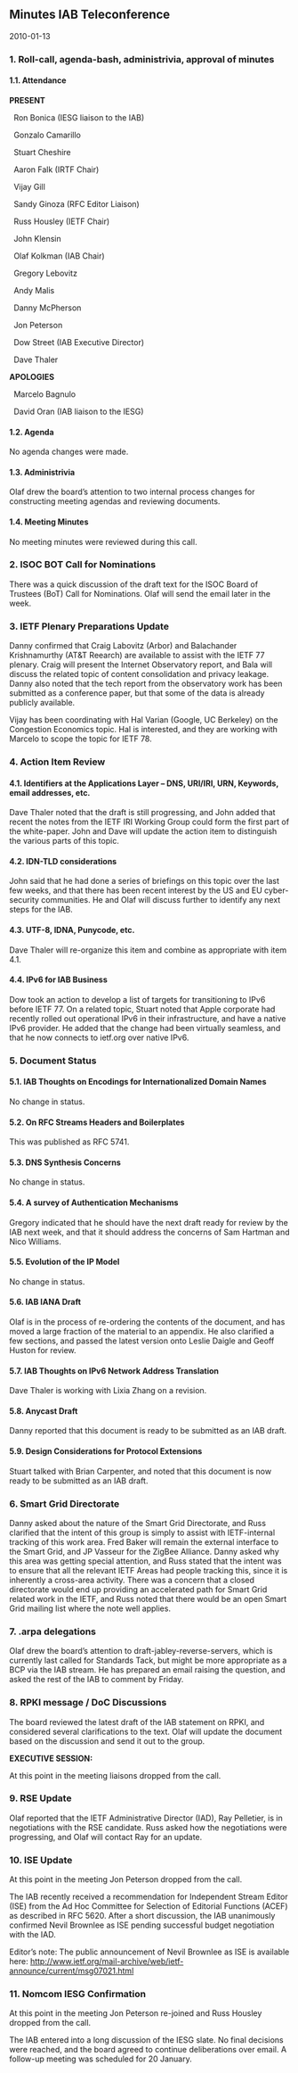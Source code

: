 
Minutes IAB Teleconference
--------------------------


2010-01-13


### 1. Roll-call, agenda-bash, administrivia, approval of minutes


#### 1.1. Attendance


**PRESENT**  

  Ron Bonica (IESG liaison to the IAB)  

  Gonzalo Camarillo  

  Stuart Cheshire  

  Aaron Falk (IRTF Chair)  

  Vijay Gill  

  Sandy Ginoza (RFC Editor Liaison)  

  Russ Housley (IETF Chair)  

  John Klensin  

  Olaf Kolkman (IAB Chair)  

  Gregory Lebovitz  

  Andy Malis  

  Danny McPherson  

  Jon Peterson  

  Dow Street (IAB Executive Director)  

  Dave Thaler  

**APOLOGIES**  

  Marcelo Bagnulo  

  David Oran (IAB liaison to the IESG)


#### 1.2. Agenda


No agenda changes were made.


#### 1.3. Administrivia


Olaf drew the board’s attention to two internal process changes for constructing meeting agendas and reviewing documents.


#### 1.4. Meeting Minutes


No meeting minutes were reviewed during this call.


### 2. ISOC BOT Call for Nominations


There was a quick discussion of the draft text for the ISOC Board of Trustees (BoT) Call for Nominations. Olaf will send the email later in the week.


### 3. IETF Plenary Preparations Update


Danny confirmed that Craig Labovitz (Arbor) and Balachander Krishnamurthy (AT&T Reearch) are available to assist with the IETF 77 plenary. Craig will present the Internet Observatory report, and Bala will discuss the related topic of content consolidation and privacy leakage. Danny also noted that the tech report from the observatory work has been submitted as a conference paper, but that some of the data is already publicly available.


Vijay has been coordinating with Hal Varian (Google, UC Berkeley) on the Congestion Economics topic. Hal is interested, and they are working with Marcelo to scope the topic for IETF 78.


### 4. Action Item Review


#### 4.1. Identifiers at the Applications Layer – DNS, URI/IRI, URN, Keywords, email addresses, etc.


Dave Thaler noted that the draft is still progressing, and John added that recent the notes from the IETF IRI Working Group could form the first part of the white-paper. John and Dave will update the action item to distinguish the various parts of this topic.


#### 4.2. IDN-TLD considerations


John said that he had done a series of briefings on this topic over the last few weeks, and that there has been recent interest by the US and EU cyber-security communities. He and Olaf will discuss further to identify any next steps for the IAB.


#### 4.3. UTF-8, IDNA, Punycode, etc.


Dave Thaler will re-organize this item and combine as appropriate with item 4.1.


#### 4.4. IPv6 for IAB Business


Dow took an action to develop a list of targets for transitioning to IPv6 before IETF 77. On a related topic, Stuart noted that Apple corporate had recently rolled out operational IPv6 in their infrastructure, and have a native IPv6 provider. He added that the change had been virtually seamless, and that he now connects to ietf.org over native IPv6.


### 5. Document Status


#### 5.1. IAB Thoughts on Encodings for Internationalized Domain Names


No change in status.


#### 5.2. On RFC Streams Headers and Boilerplates


This was published as RFC 5741.


#### 5.3. DNS Synthesis Concerns


No change in status.


#### 5.4. A survey of Authentication Mechanisms


Gregory indicated that he should have the next draft ready for review by the IAB next week, and that it should address the concerns of Sam Hartman and Nico Williams.


#### 5.5. Evolution of the IP Model


No change in status.


#### 5.6. IAB IANA Draft


Olaf is in the process of re-ordering the contents of the document, and has moved a large fraction of the material to an appendix. He also clarified a few sections, and passed the latest version onto Leslie Daigle and Geoff Huston for review.


#### 5.7. IAB Thoughts on IPv6 Network Address Translation


Dave Thaler is working with Lixia Zhang on a revision.


#### 5.8. Anycast Draft


Danny reported that this document is ready to be submitted as an IAB draft.


#### 5.9. Design Considerations for Protocol Extensions


Stuart talked with Brian Carpenter, and noted that this document is now ready to be submitted as an IAB draft.


### 6. Smart Grid Directorate


Danny asked about the nature of the Smart Grid Directorate, and Russ clarified that the intent of this group is simply to assist with IETF-internal tracking of this work area. Fred Baker will remain the external interface to the Smart Grid, and JP Vasseur for the ZigBee Alliance. Danny asked why this area was getting special attention, and Russ stated that the intent was to ensure that all the relevant IETF Areas had people tracking this, since it is inherently a cross-area activity. There was a concern that a closed directorate would end up providing an accelerated path for Smart Grid related work in the IETF, and Russ noted that there would be an open Smart Grid mailing list where the note well applies.


### 7. .arpa delegations


Olaf drew the board’s attention to draft-jabley-reverse-servers, which is currently last called for Standards Tack, but might be more appropriate as a BCP via the IAB stream. He has prepared an email raising the question, and asked the rest of the IAB to comment by Friday.


### 8. RPKI message / DoC Discussions


The board reviewed the latest draft of the IAB statement on RPKI, and considered several clarifications to the text. Olaf will update the document based on the discussion and send it out to the group.


**EXECUTIVE SESSION:**


At this point in the meeting liaisons dropped from the call.


### 9. RSE Update


Olaf reported that the IETF Administrative Director (IAD), Ray Pelletier, is in negotiations with the RSE candidate. Russ asked how the negotiations were progressing, and Olaf will contact Ray for an update.


### 10. ISE Update


At this point in the meeting Jon Peterson dropped from the call.


The IAB recently received a recommendation for Independent Stream Editor (ISE) from the Ad Hoc Committee for Selection of Editorial Functions (ACEF) as described in RFC 5620. After a short discussion, the IAB unanimously confirmed Nevil Brownlee as ISE pending successful budget negotiation with the IAD.


Editor’s note: The public announcement of Nevil Brownlee as ISE is available here: <http://www.ietf.org/mail-archive/web/ietf-announce/current/msg07021.html>


### 11. Nomcom IESG Confirmation


At this point in the meeting Jon Peterson re-joined and Russ Housley dropped from the call.


The IAB entered into a long discussion of the IESG slate. No final decisions were reached, and the board agreed to continue deliberations over email. A follow-up meeting was scheduled for 20 January.


